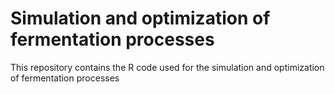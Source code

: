 # Simulation and optimization of fermentation processes
This repository contains the R code used for the simulation and optimization of fermentation processes
